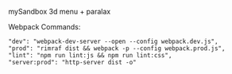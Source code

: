 mySandbox 
3d menu + paralax

Webpack
Commands:

    "dev": "webpack-dev-server --open --config webpack.dev.js",
    "prod": "rimraf dist && webpack -p --config webpack.prod.js",
    "lint": "npm run lint:js && npm run lint:css",
    "server:prod": "http-server dist -o"
